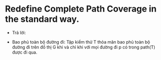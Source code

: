 # Redefine Complete Path Coverage in the standard way.

* Trả lời:
- Bao phủ toàn bộ đường đi: Tập kiểm thử T thỏa mãn bao phủ toàn bộ đường đi trên đồ thị G khi và chỉ khi với mọi đường đi p có trong path(T) được đi qua.